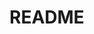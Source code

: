 # README

<!-- 
hugo --cleanDestinationDir --gc --minify
git add .
git commit -m "Message"
git push origin 
-->
